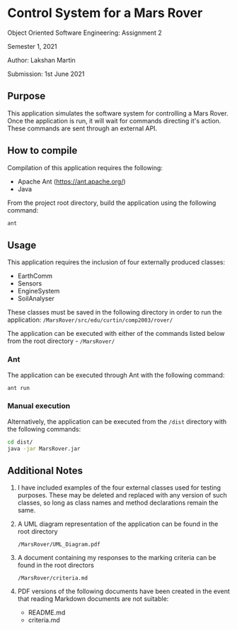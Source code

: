 # Control System for a Mars Rover

Object Oriented Software Engineering: Assignment 2

Semester 1, 2021

Author: Lakshan Martin

Submission: 1st June 2021



## Purpose

This application simulates the software system for controlling a Mars Rover. Once the application is run, it will wait for commands directing it's action. These commands are sent through an external API.



## How to compile

Compilation of this application requires the following:

- Apache Ant (https://ant.apache.org/)
- Java

From the project root directory, build the application using the following command:

```bash
ant
```



## Usage

This application requires the inclusion of four externally produced classes:

- EarthComm
- Sensors
- EngineSystem
- SoilAnalyser

These classes must be saved in the following directory in order to run the application: `/MarsRover/src/edu/curtin/comp2003/rover/`

The application can be executed with either of the commands listed below from the root directory -  `/MarsRover/`

### Ant

The application can be executed through Ant with the following command:

```bash
ant run
```

### Manual execution

Alternatively, the application can be executed from the `/dist` directory with the following commands:

```bash
cd dist/
java -jar MarsRover.jar
```



## Additional Notes

1. I have included examples of the four external classes used for testing purposes. These may be deleted and replaced with any version of such classes, so long as class names and method declarations remain the same. 

2. A UML diagram representation of the application can be found in the root directory

   `/MarsRover/UML_Diagram.pdf`

3. A document containing my responses to the marking criteria can be found in the root directors

   `/MarsRover/criteria.md`

4. PDF versions of the following documents have been created in the event that reading Markdown documents are not suitable:

   - README.md
   - criteria.md